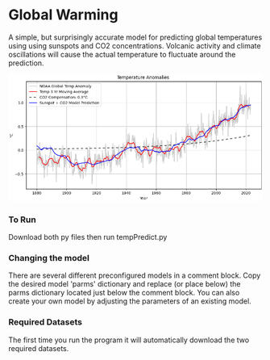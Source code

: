 # Global Warming
A simple, but surprisingly accurate model for predicting global temperatures using using sunspots and CO2 concentrations. Volcanic activity and climate oscillations will cause the actual temperature to fluctuate around the prediction.

![Plot](./TempPrediction.png)

### To Run
Download both py files then run tempPredict.py

### Changing the model
There are several different preconfigured models in a comment block.  Copy the desired model 'parms' dictionary and replace (or place below) the parms dictionary located just below the comment block.  You can also create your own model by adjusting the parameters of an existing model.

### Required Datasets
The first time you run the program it will automatically download the two required datasets.

